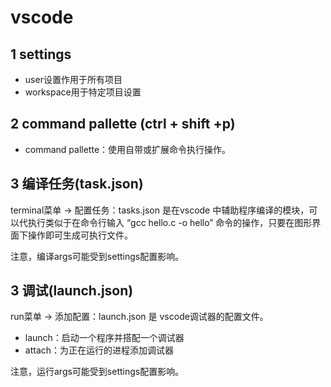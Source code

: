 # vscode

## 1 settings

* user设置作用于所有项目
* workspace用于特定项目设置

## 2 command pallette (ctrl + shift +p)

* command pallette：使用自带或扩展命令执行操作。

## 3 编译任务(task.json)

terminal菜单 -> 配置任务：tasks.json 是在vscode 中辅助程序编译的模块，可以代执行类似于在命令行输入 “gcc hello.c -o hello” 命令的操作，只要在图形界面下操作即可生成可执行文件。

注意，编译args可能受到settings配置影响。

## 3 调试(launch.json)

run菜单 -> 添加配置：launch.json 是 vscode调试器的配置文件。

* launch：启动一个程序并搭配一个调试器
* attach：为正在运行的进程添加调试器

注意，运行args可能受到settings配置影响。
